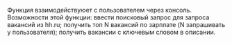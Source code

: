  Функция взаимодействуюет с пользователем через консоль. 
 Возможности этой функции:
ввести поисковый запрос для запроса вакансий из hh.ru;
получить топ N вакансий по зарплате (N запрашивать у пользователя);
получить вакансии с ключевым словом в описании.